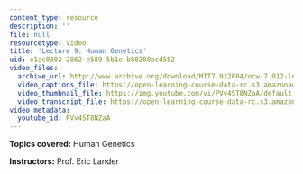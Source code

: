 ```yaml
---
content_type: resource
description: ''
file: null
resourcetype: Video
title: 'Lecture 9: Human Genetics'
uid: e1ac0302-2862-e589-5b1e-b80208acd552
video_files:
  archive_url: http://www.archive.org/download/MIT7.012F04/ocw-7.012-lec9-27sep2004-220k.mp4
  video_captions_file: https://open-learning-course-data-rc.s3.amazonaws.com/7-012-introduction-to-biology-fall-2004/e5db7696f8555dc09bb1da0aa69545b6_PVv4ST8NZaA.vtt
  video_thumbnail_file: https://img.youtube.com/vi/PVv4ST8NZaA/default.jpg
  video_transcript_file: https://open-learning-course-data-rc.s3.amazonaws.com/7-012-introduction-to-biology-fall-2004/4a58e575fb577298400528ce7b0a4037_PVv4ST8NZaA.pdf
video_metadata:
  youtube_id: PVv4ST8NZaA
---
```


**Topics covered:** Human Genetics

**Instructors:** Prof. Eric Lander